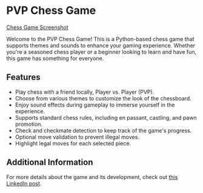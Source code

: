 # PVP Chess Game

[Chess Game Screenshot](https://drive.google.com/file/d/16bB83NWssKIoAo_LSi3PPF9mU664grF8/view?usp=sharing)

Welcome to the PVP Chess Game! This is a Python-based chess game that supports themes and sounds to enhance your gaming experience. Whether you're a seasoned chess player or a beginner looking to learn and have fun, this game has something for everyone.

## Features
- Play chess with a friend locally, Player vs. Player (PVP).
- Choose from various themes to customize the look of the chessboard.
- Enjoy sound effects during gameplay to immerse yourself in the experience.
- Supports standard chess rules, including en passant, castling, and pawn promotion.
- Check and checkmate detection to keep track of the game's progress.
- Optional move validation to prevent illegal moves.
- Highlight legal moves for each selected piece.

## Additional Information
For more details about the game and its development, check out [this LinkedIn post](https://www.linkedin.com/posts/mahmoud-nader-112483228_chessgame-pythonprogramming-gamedevelopment-activity-7078327447460429824-s90I?utm_source=share&utm_medium=member_desktop).
